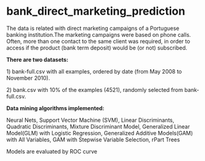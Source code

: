 bank_direct_marketing_prediction
================================

The data is related with direct marketing campaigns of a Portuguese banking institution.The marketing campaigns were based on phone calls. Often, more than one contact to the same client was required, in order to access if the product (bank term deposit) would be (or not) subscribed. 

**There are two datasets:**
<p>1) bank-full.csv with all examples, ordered by date (from May 2008 to November 2010).</p>
<p>2) bank.csv with 10% of the examples (4521), randomly selected from bank-full.csv.</p>

**Data mining algorithms implemented:** 
<p>Neural Nets, Support Vector Machine (SVM), Linear Discriminants, Quadratic Discriminants, Mixture Discriminant Model, Generalized Linear Model(GLM) with Logistic Regression, Generalized Additive Models(GAM) with All Variables, GAM with Stepwise Variable Selection, rPart Trees</p>

Models are evaluated by ROC curve
